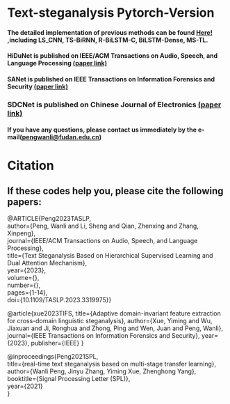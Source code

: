 # Text-steganalysis Pytorch-Version

#### The detailed implementation of previous methods can be found [Here!](https://github.com/CAU-Tstega/Text-steganalysis) ,including LS_CNN, TS-BiRNN, R-BiLSTM-C, BiLSTM-Dense, MS-TL.

#### HiDuNet is published on IEEE/ACM Transactions on Audio, Speech, and Language Processing [(paper link)](https://ieeexplore.ieee.org/abstract/document/10268497)
#### SANet is published on IEEE Transactions on Information Forensics and Security [(paper link)](https://ieeexplore.ieee.org/abstract/document/10299660/)
### SDCNet is published on  Chinese Journal of Electronics [(paper link)](https://ieeexplore.ieee.org/stamp/stamp.jsp?arnumber=10038789)

#### If you have any questions, please contact us immediately by the e-mail(pengwanli@fudan.edu.cn)

# Citation
## If these codes help you, please cite the following papers:
@ARTICLE{Peng2023TASLP,   
author={Peng, Wanli and Li, Sheng and Qian, Zhenxing and Zhang, Xinpeng},    
journal={IEEE/ACM Transactions on Audio, Speech, and Language Processing},    
title={Text Steganalysis Based on Hierarchical Supervised Learning and Dual Attention Mechanism},    
year={2023},   
volume={},   
number={},   
pages={1-14},   
doi={10.1109/TASLP.2023.3319975}}

@article{xue2023TIFS,
title={Adaptive domain-invariant feature extraction for cross-domain linguistic steganalysis},
author={Xue, Yiming and Wu, Jiaxuan and Ji, Ronghua and Zhong, Ping and Wen, Juan and Peng, Wanli},
journal={IEEE Transactions on Information Forensics and Security},
year={2023},
publisher={IEEE}
}

@inproceedings{Peng2021SPL,   
title={real-time text steganalysis based on multi-stage transfer learning},   
author={Wanli Peng, Jinyu Zhang, Yiming Xue, Zhenghong Yang},   
booktitle={Signal Processing Letter (SPL)},   
year={2021}   
}
